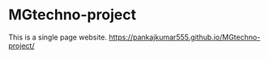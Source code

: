 # MGtechno-project
This is a single page website.
https://pankajkumar555.github.io/MGtechno-project/
